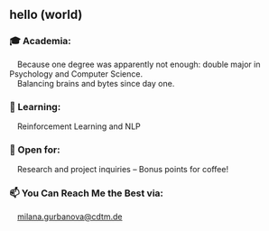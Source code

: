 ## hello (world)

### <span style="margin-bottom: 0;">🎓 Academia:</span>
<span style="display: block; text-indent: 1em;">Because one degree was apparently not enough: double major in Psychology and Computer Science.</span>
<span style="display: block; text-indent: 1em;">Balancing brains and bytes since day one.</span>

### <span style="margin-bottom: 0;">🔭 Learning:</span>
<span style="display: block; text-indent: 1em;">Reinforcement Learning and NLP</span>

### <span style="margin-bottom: 0;">🤝 Open for:</span>
<span style="display: block; text-indent: 1em;">Research and project inquiries – Bonus points for coffee!</span>

### <span style="margin-bottom: 0;">📫 You Can Reach Me the Best via:</span>
<span style="display: block; text-indent: 1em;">milana.gurbanova@cdtm.de</span>

<!--
**milanagm/milanagm** is a ✨ _special_ ✨ repository because its `README.md` (this file) appears on your GitHub profile.

Here are some ideas to get you started:

- 🔭 I’m currently working on 
- 🌱 I’m currently learning ...
- 👯 I’m looking to collaborate on ...
- 🤔 I’m looking for help with ...
- 💬 Ask me about ...
- 📫 How to reach me: ...
- 😄 Pronouns: ...
- ⚡ Fun fact: ...
-->
